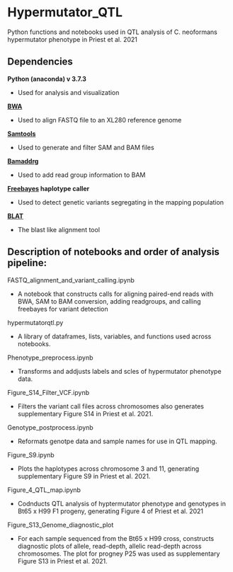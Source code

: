# Hypermutator_QTL

Python functions and notebooks used in QTL analysis of C. neoformans hypermutator phenotype in Priest et al. 2021

## Dependencies

**Python (anaconda) v 3.7.3**
- Used for analysis and visualization

**[BWA](http://bio-bwa.sourceforge.net/)**
- Used to align FASTQ file to an XL280 reference genome

**[Samtools](http://www.htslib.org/)**
- Used to generate and filter SAM and BAM files

**[Bamaddrg](https://github.com/ekg/bamaddrg)**
- Used to add read group information to BAM

**[Freebayes](https://github.com/freebayes/freebayes) haplotype caller**
- Used to detect genetic variants segregating in the mapping population

**[BLAT](https://genome.ucsc.edu/FAQ/FAQblat.html)**
- The blast like alignment tool

## Description of notebooks and order of analysis pipeline:

FASTQ_alignment_and_variant_calling.ipynb
- A notebook that constructs calls for aligning paired-end reads with BWA, SAM to BAM conversion, adding readgroups, and calling freebayes for variant detection

hypermutatorqtl.py
- A library of dataframes, lists, variables, and functions used across notebooks.

Phenotype_preprocess.ipynb
- Transforms and addjusts labels and scles of hypermutator phenotype data.

Figure_S14_Filter_VCF.ipynb
- Filters the variant call files across chromosomes also generates supplementary Figure S14 in Priest et al. 2021.

Genotype_postprocess.ipynb
- Reformats genotpe data and sample names for use in QTL mapping.

Figure_S9.ipynb
- Plots the haplotypes across chromosome 3 and 11, generating supplementary Figure S9 in Priest et al. 2021.

Figure_4_QTL_map.ipynb
- Codnducts QTL analysis of hyptermutator phenotype and genotypes in Bt65 x H99 F1 progeny, generating Figure 4 of Priest et al. 2021

Figure_S13_Genome_diagnostic_plot
- For each sample sequenced from the Bt65 x H99 cross, constructs diagnostic plots of allele, read-depth, allelic read-depth across chromosomes. The plot for progney P25 was used as supplementary Figure S13 in Priest et al. 2021.